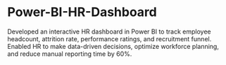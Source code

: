 # Power-BI-HR-Dashboard
Developed an interactive HR dashboard in Power BI to track employee headcount, attrition rate, performance ratings, and recruitment funnel. Enabled HR to make data-driven decisions, optimize workforce planning, and reduce manual reporting time by 60%.
